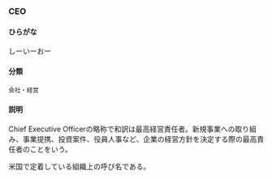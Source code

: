 <div style="display:none;">

## [あ行](securities-terms?id=あ行)
## [か行](securities-terms?id=か行)
## [さ行](securities-terms?id=さ行)
## [た行](securities-terms?id=た行)
## [な行](securities-terms?id=な行)
## [は行](securities-terms?id=は行)
## [ま行](securities-terms?id=ま行)
## [や行](securities-terms?id=や行)
## [ら行](securities-terms?id=ら行)
## [わ行](securities-terms?id=わ行)
## [英数字・記号](securities-terms?id=英数字・記号)

</div>

### CEO

#### ひらがな

しーいーおー

#### 分類

`会社・経営`

#### 説明

Chief Executive Officerの略称で和訳は最高経営責任者。新規事業への取り組み、事業提携、投資案件、役員人事など、企業の経営方針を決定する際の最高責任者のことをいう。
米国で定着している組織上の呼び名である。

